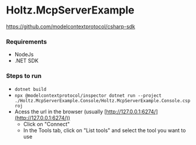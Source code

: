 # Holtz.McpServerExample

https://github.com/modelcontextprotocol/csharp-sdk

### Requirements

- NodeJs
- .NET SDK

### Steps to run

- `dotnet build`
- `npx @modelcontextprotocol/inspector dotnet run --project ./Holtz.McpServerExample.Console/Holtz.McpServerExample.Console.csproj`
- Acess the url in the browser (usually [http://127.0.0.1:6274/](http://127.0.0.1:6274/))
  - Click on "Connect"
  - In the Tools tab, click on "List tools" and select the tool you want to use

